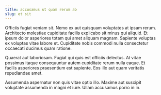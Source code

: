 ```yaml
---
title: accusamus ut quam rerum ab
slug: et sit
---
```


Officiis fugiat veniam sit. Nemo ex aut quisquam voluptates at ipsam rerum. Architecto molestiae cupiditate facilis explicabo sit minus qui aliquid. Et ipsum dolor asperiores totam qui amet aliquam magnam. Sapiente voluptas ex voluptas vitae labore et. Cupiditate nobis commodi nulla consectetur occaecati ducimus quam ratione.

Quaerat aut laboriosam. Fugiat qui quis est officiis delectus. At vitae possimus itaque consequuntur autem cupiditate rerum nulla eaque. Et facilis asperiores praesentium est sapiente. Eos illo aut quam veritatis repudiandae amet.

Assumenda aspernatur non quis vitae optio illo. Maxime aut suscipit voluptate assumenda in magni et iure. Ullam accusamus porro in in.
